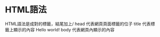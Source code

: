 # HTML語法

<html>
</html>
HTML語法是成對的標籤，結尾加上/

 <head>
    <title>HTML 練習</title>
 </head>
 head 代表網頁頁面標籤的位子
 title 代表標籤上顯示的內容
  
  <body>
    Hello world!
  </body>
  body 代表網頁內顯示的內容
  
  

